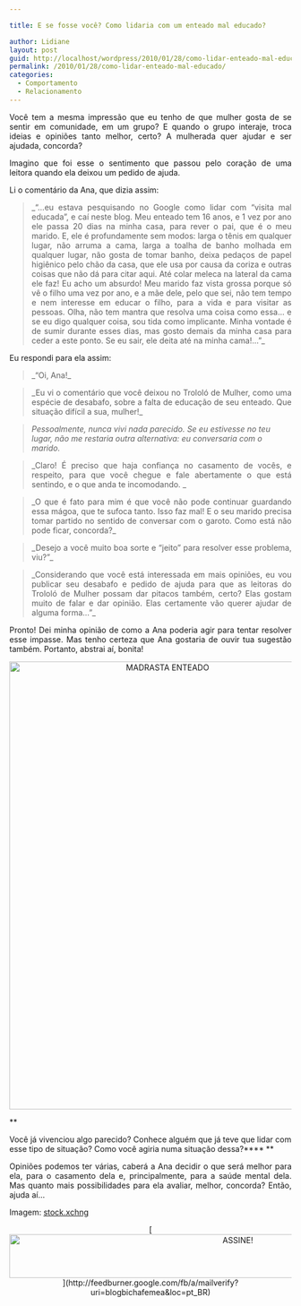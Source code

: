 ```yaml
---

title: E se fosse você? Como lidaria com um enteado mal educado?

author: Lidiane
layout: post
guid: http://localhost/wordpress/2010/01/28/como-lidar-enteado-mal-educado/
permalink: /2010/01/28/como-lidar-enteado-mal-educado/
categories:
  - Comportamento
  - Relacionamento
---
```

<p style="text-align: justify;">
  Você tem a mesma impressão que eu tenho de que mulher gosta de se sentir em comunidade, em um grupo? E quando o grupo interaje, troca ideias e opiniões tanto melhor, certo? A mulherada quer ajudar e ser ajudada, concorda?
</p>

<p style="text-align: justify;">
  Imagino que foi esse o sentimento que passou pelo coração de uma leitora quando ela deixou um pedido de ajuda.
</p>

<!--more-->

<p style="text-align: justify;">
  Li o comentário da Ana, que dizia assim:
</p>

> <p style="text-align: justify;">
>   _“…eu estava pesquisando no Google como lidar com &#8220;visita mal educada&#8221;, e caí neste blog. Meu enteado tem 16 anos, e 1 vez por ano ele passa 20 dias na minha casa, para rever o pai, que é o meu marido. E, ele é profundamente sem modos: larga o tênis em qualquer lugar, não arruma a cama, larga a toalha de banho molhada em qualquer lugar, não gosta de tomar banho, deixa pedaços de papel higiênico pelo chão da casa, que ele usa por causa da coriza e outras coisas que não dá para citar aqui. Até colar meleca na lateral da cama ele faz! Eu acho um absurdo! Meu marido faz vista grossa porque só vê o filho uma vez por ano, e a mãe dele, pelo que sei, não tem tempo e nem interesse em educar o filho, para a vida e para visitar as pessoas. Olha, não tem mantra que resolva uma coisa como essa&#8230; e se eu digo qualquer coisa, sou tida como implicante. Minha vontade é de sumir durante esses dias, mas gosto demais da minha casa para ceder a este ponto. Se eu sair, ele deita até na minha cama!…”_
> </p>

Eu respondi para ela assim:

> <p style="text-align: justify;">
>   _“Oi, Ana!_
> </p>

> <p style="text-align: justify;">
>   _Eu vi o comentário que você deixou no Trololó de Mulher, como uma espécie de desabafo, sobre a falta de educação de seu enteado. Que situação difícil a sua, mulher!_
> </p>

> _Pessoalmente, nunca vivi nada parecido. Se eu estivesse no teu lugar, não me restaria outra alternativa: eu conversaria com o marido._ 

> <p style="text-align: justify;">
>   _Claro! É preciso que haja confiança no casamento de vocês, e respeito, para que você chegue e fale abertamente o que está sentindo, e o que anda te incomodando. _
> </p>

> <p style="text-align: justify;">
>   _O que é fato para mim é que você não pode continuar guardando essa mágoa, que te sufoca tanto. Isso faz mal! E o seu marido precisa tomar partido no sentido de conversar com o garoto. Como está não pode ficar, concorda?_
> </p>

> <p style="text-align: justify;">
>   _Desejo a você muito boa sorte e “jeito” para resolver esse problema, viu?”_
> </p>

> <p style="text-align: justify;">
>   _Considerando que você está interessada em mais opiniões, eu vou publicar seu desabafo e pedido de ajuda para que as leitoras do Trololó de Mulher possam dar pitacos também, certo? Elas gostam muito de falar e dar opinião. Elas certamente vão querer ajudar de alguma forma&#8230;”_
> </p>

<p style="text-align: justify;">
  Pronto! Dei minha opinião de como a Ana poderia agir para tentar resolver esse impasse. Mas tenho certeza que Ana gostaria de ouvir tua sugestão também. Portanto, abstrai aí, bonita!
</p>

<p align="center">
  <a href="http://www.trololodemulher.com.br/blog/wp-content/uploads/2014/12/MADRASTA-ENTEADO.jpg"><img class="alignnone size-full wp-image-10690" src="http://www.trololodemulher.com.br/blog/wp-content/uploads/2014/12/MADRASTA-ENTEADO.jpg" alt="MADRASTA ENTEADO" width="549" height="800" /></a>
</p>

**
  
Você já vivenciou algo parecido? Conhece alguém que já teve que lidar com esse tipo de situação? Como você agiria numa situação dessa?**** **

<p style="text-align: justify;">
  Opiniões podemos ter várias, caberá a Ana decidir o que será melhor para ela, para o casamento dela e, principalmente, para a saúde mental dela. Mas quanto mais possibilidades para ela avaliar, melhor, concorda? Então, ajuda aí…
</p>

Imagem: [stock.xchng](http://www.sxc.hu/) 

<p align="center">
  [<img class="alignnone size-full wp-image-10439" src="http://www.trololodemulher.com.br/blog/wp-content/uploads/2014/09/ASSINE.png" alt="ASSINE!" width="800" height="78" />](http://feedburner.google.com/fb/a/mailverify?uri=blogbichafemea&loc=pt_BR) 
</p>

&nbsp;

<p align="justify">